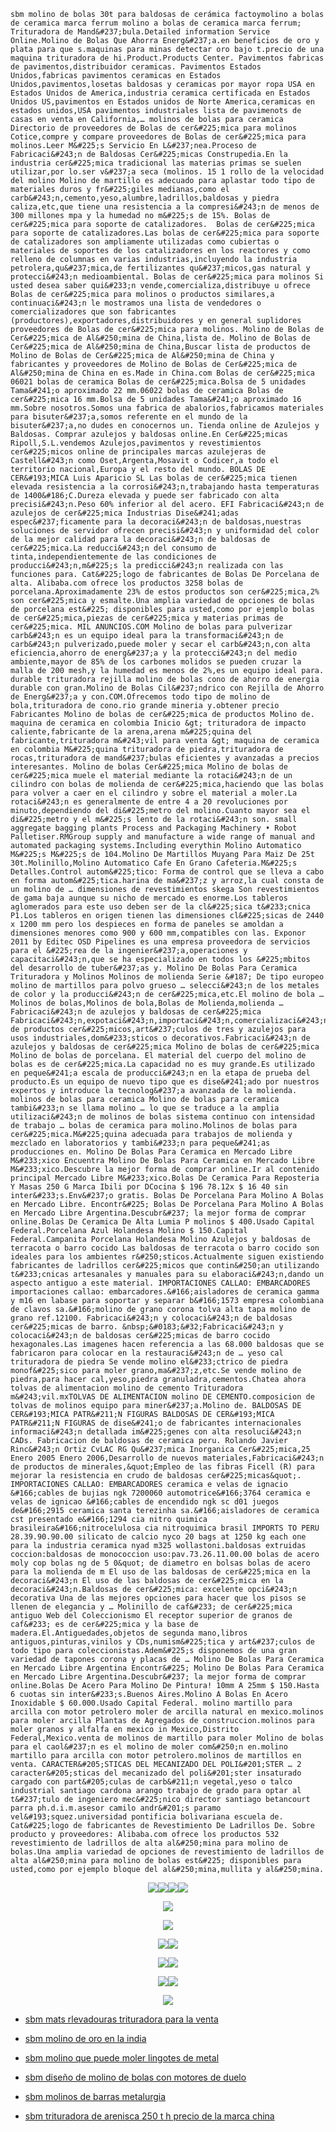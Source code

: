 
```
sbm molino de bolas 30t para baldosas de cerámica factoymolino a bolas de ceramica marca ferrum molino a bolas de ceramica marca ferrum; Trituradora de Mand&#237;bula.Detailed information Service Online.Molino de Bolas Que Ahorra Energ&#237;a.en beneficios de oro y plata para que s.maquinas para minas detectar oro bajo t.precio de una maquina trituradora de hi.Product.Products Center. Pavimentos fabricas de pavimentos,distribuidor ceramicas. Pavimentos Estados Unidos,fabricas pavimentos ceramicas en Estados Unidos,pavimentos,losetas baldosas y ceramicas por mayor ropa USA en Estados Unidos de America,industria ceramica certificada en Estados Unidos US,pavimentos en Estados unidos de Norte America,ceramicas en estados unidos,USA pavimentos industriales lista de pavimenots de casas en venta en California,… molinos de bolas para ceramica Directorio de proveedores de Bolas de cer&#225;mica para molinos Cotice,compre y compare proveedores de Bolas de cer&#225;mica para molinos.Leer M&#225;s Servicio En L&#237;nea.Proceso de Fabricaci&#243;n de Baldosas Cer&#225;micas Construpedia.En la industria cer&#225;mica tradicional las materias primas se suelen utilizar,por lo.ser v&#237;a seca (molinos. 15 1 rollo de la velocidad del molino Molino de martillo es adecuado para aplastar todo tipo de materiales duros y fr&#225;giles medianas,como el carb&#243;n,cemento,yeso,alumbre,ladrillos,baldosas y piedra caliza,etc,que tiene una resistencia a la compresi&#243;n de menos de 300 millones mpa y la humedad no m&#225;s de 15%. ﻿Bolas de cer&#225;mica para soporte de catalizadores. ﻿ Bolas de cer&#225;mica para soporte de catalizadores.Las bolas de cer&#225;mica para soporte de catalizadores son ampliamente utilizadas como cubiertas o materiales de soportes de los catalizadores en los reactores y como relleno de columnas en varias industrias,incluyendo la industria petrolera,qu&#237;mica,de fertilizantes qu&#237;micos,gas natural y protecci&#243;n medioambiental. Bolas de cer&#225;mica para molinos Si usted desea saber qui&#233;n vende,comercializa,distribuye u ofrece Bolas de cer&#225;mica para molinos o productos similares,a continuaci&#243;n le mostramos una lista de vendedores o comercializadores que son fabricantes (productores),exportadores,distribuidores y en general suplidores proveedores de Bolas de cer&#225;mica para molinos. Molino de Bolas de Cer&#225;mica de Al&#250;mina de China,lista de. Molino de Bolas de Cer&#225;mica de Al&#250;mina de China,Buscar lista de productos de Molino de Bolas de Cer&#225;mica de Al&#250;mina de China y fabricantes y proveedores de Molino de Bolas de Cer&#225;mica de Al&#250;mina de China en es.Made in China.com Bolas de cer&#225;mica 06021 bolas de ceramica Bolas de cer&#225;mica.Bolsa de 5 unidades Tama&#241;o aproximado 22 mm.06022 bolas de ceramica Bolas de cer&#225;mica 16 mm.Bolsa de 5 unidades Tama&#241;o aproximado 16 mm.Sobre nosotros.Somos una fabrica de abalorios,fabricamos materiales para bisuter&#237;a,somos referente en el mundo de la bisuter&#237;a,no dudes en conocernos un. Tienda online de Azulejos y Baldosas. Comprar azulejos y baldosas online.En Cer&#225;micas Ripoll,S.L.vendemos Azulejos,pavimentos y revestimientos cer&#225;micos online de principales marcas azulejeras de Castell&#243;n como Oset,Argenta,Mosavit o Codicer,a todo el territorio nacional,Europa y el resto del mundo. BOLAS DE CER&#193;MICA Luis Aparicio SL Las bolas de cer&#225;mica tienen elevada resistencia a la corrosi&#243;n,trabajando hasta temperaturas de 1400&#186;C.Dureza elevada y puede ser fabricado con alta precisi&#243;n.Peso 60% inferior al del acero. EFI Fabricaci&#243;n de azulejos de cer&#225;mica Industrias Dise&#241;adas espec&#237;ficamente para la decoraci&#243;n de baldosas,nuestras soluciones de servidor ofrecen precisi&#243;n y uniformidad del color de la mejor calidad para la decoraci&#243;n de baldosas de cer&#225;mica.La reducci&#243;n del consumo de tinta,independientemente de las condiciones de producci&#243;n,m&#225;s la predicci&#243;n realizada con las funciones para. Cat&#225;logo de fabricantes de Bolas De Porcelana de alta. Alibaba.com ofrece los productos 3258 bolas de porcelana.Aproximadamente 23% de estos productos son cer&#225;mica,2% son cer&#225;mica y esmalte.Una amplia variedad de opciones de bolas de porcelana est&#225; disponibles para usted,como por ejemplo bolas de cer&#225;mica,piezas de cer&#225;mica y materias primas de cer&#225;mica. MIL ANUNCIOS.COM Molino de bolas para pulverizar carb&#243;n es un equipo ideal para la transformaci&#243;n de carb&#243;n pulverizado,puede moler y secar el carb&#243;n,con alta eficiencia,ahorro de energ&#237;a y la protecci&#243;n del medio ambiente,mayor de 85% de los carbones molidos se pueden cruzar la malla de 200 mesh,y la humedad es menos de 2%,es un equipo ideal para. durable trituradora rejilla molino de bolas cono de ahorro de energia durable con gran.Molino de Bolas Cil&#237;ndrico con Rejilla de Ahorro de Energ&#237;a y con.COM.Ofrecemos todo tipo de molino de bola,trituradora de cono.rio grande mineria y.obtener precio Fabricantes Molino de bolas de cer&#225;mica de productos Molino de. maquina de ceramica en colombia Inicio &gt; trituradora de impacto caliente,fabricante de la arena,arena m&#225;quina del fabricante,trituradora m&#243;vil para venta &gt; maquina de ceramica en colombia M&#225;quina trituradora de piedra,trituradora de rocas,trituradora de mand&#237;bulas eficientes y avanzadas a precios interesantes. Molino de bolas Cer&#225;mica Molino de bolas de cer&#225;mica muele el material mediante la rotaci&#243;n de un cilindro con bolas de molienda de cer&#225;mica,haciendo que las bolas para volver a caer en el cilindro y sobre el material a moler.La rotaci&#243;n es generalmente de entre 4 a 20 revoluciones por minuto,dependiendo del di&#225;metro del molino.Cuanto mayor sea el di&#225;metro y el m&#225;s lento de la rotaci&#243;n son. small aggregate bagging plants Process and Packaging Machinery • Robot Palletiser.RMGroup supply and manufacture a wide range of manual and automated packaging systems.Including everythin Molino Automatico M&#225;s M&#225;s de 104.Molino De Martillos Muyang Para Maiz De 25t 30t.Molinillo,Molino Automatico Cafe En Grano Cafeteria.M&#225;s Detalles.Control autom&#225;tico: Forma de control que se lleva a cabo en forma autom&#225;tica.harina de ma&#237;z y arroz,la cual consta de un molino de … dimensiones de revestimientos skega Son revestimientos de gama baja aunque su nicho de mercado es enorme.Los tableros aglomerados para este uso deben ser de la cl&#225;sica t&#233;cnica P1.Los tableros en origen tienen las dimensiones cl&#225;sicas de 2440 x 1200 mm pero los despieces en forma de paneles se amoldan a dimensiones menores como 900 y 600 mm,compatibles con las. Exponor 2011 by Editec OSD Pipelines es una empresa proveedora de servicios para el &#225;rea de la ingenier&#237;a,operaciones y capacitaci&#243;n,que se ha especializado en todos los &#225;mbitos del desarrollo de tuber&#237;as y. Molino De Bolas Para Ceramica Trituradora y Molinos Molinos de molienda Serie &#187; De tipo europeo molino de martillos para polvo grueso … selecci&#243;n de los metales de color y la producci&#243;n de cer&#225;mica,etc.El molino de bola … Molinos de bolas,Molinos de bola,Bolas de Molienda,molienda … Fabricaci&#243;n de azulejos y baldosas de cer&#225;mica Fabricaci&#243;n,expotaci&#243;n,importaci&#243;n,comercializaci&#243;n de productos cer&#225;micos,art&#237;culos de tres y azulejos para usos industriales,dom&#233;sticos o decorativos.Fabricaci&#243;n de azulejos y baldosas de cer&#225;mica Molino de bolas de cer&#225;mica Molino de bolas de porcelana. El material del cuerpo del molino de bolas es de cer&#225;mica.La capacidad no es muy grande.Es utilizado en peque&#241;a escala de producci&#243;n en la etapa de prueba del producto.Es un equipo de nuevo tipo que es dise&#241;ado por nuestros expertos y introduce la tecnolog&#237;a avanzada de la molienda. molinos de bolas para ceramica Molino de bolas para ceramica tambi&#233;n se llama molino … lo que se traduce a la amplia utilizaci&#243;n de molinos de bolas sistema continuo con intensidad de trabajo … bolas de ceramica para molino.Molinos de bolas para cer&#225;mica.M&#225;quina adecuada para trabajos de molienda y mezclado en laboratorios y tambi&#233;n para peque&#241;as producciones en. Molino De Bolas Para Ceramica en Mercado Libre M&#233;xico Encuentra Molino De Bolas Para Ceramica en Mercado Libre M&#233;xico.Descubre la mejor forma de comprar online.Ir al contenido principal Mercado Libre M&#233;xico.Bolas De Ceramica Para Reposteria Y Masas 250 G Marca Ibili por DCocina $ 196 78.12x $ 16 40 sin inter&#233;s.Env&#237;o gratis. Bolas De Porcelana Para Molino A Bolas en Mercado Libre. Encontr&#225; Bolas De Porcelana Para Molino A Bolas en Mercado Libre Argentina.Descubr&#237; la mejor forma de comprar online.Bolas De Ceramica De Alta Lumia P molinos $ 400.Usado Capital Federal.Porcelana Azul Holandesa Molino $ 150.Capital Federal.Campanita Porcelana Holandesa Molino Azulejos y baldosas de terracota o barro cocido Las baldosas de terracota o barro cocido son ideales para los ambientes r&#250;sticos.Actualmente siguen existiendo fabricantes de ladrillos cer&#225;micos que contin&#250;an utilizando t&#233;cnicas artesanales y manuales para su elaboraci&#243;n,dando un aspecto antiguo a este material. IMPORTACIONES CALLAO: EMBARCADORES importaciones callao: embarcadores.&#166;aisladores de ceramica gamma y m16 en labase para soportar y separar b&#166;1573 empresa colombiana de clavos sa.&#166;molino de grano corona tolva alta tapa molino de grano ref.12100. Fabricaci&#243;n y colocaci&#243;n de baldosas cer&#225;micas de barro. &nbsp;&#0183;&#32;Fabricaci&#243;n y colocaci&#243;n de baldosas cer&#225;micas de barro cocido hexagonales.Las imagenes hacen referencia a las 68.000 baldosas que se fabricaron para colocar en la restauraci&#243;n de … yeso cal trituradora de piedra Se vende molino el&#233;ctrico de piedra monof&#225;sico para moler grano,ma&#237;z,etc.Se vende molino de piedra,para hacer cal,yeso,piedra granuladra,cementos.Chatea ahora tolvas de alimentacion molino de cemento Trituradora m&#243;vil.mxTOLVAS DE ALIMENTACION molino DE CEMENTO.composicion de tolvas de molinos equipo para miner&#237;a.Molino de. BALDOSAS DE CER&#193;MICA PATR&#211;N FIGURAS BALDOSAS DE CER&#193;MICA PATR&#211;N FIGURAS de dise&#241;o de fabricantes internacionales informaci&#243;n detallada im&#225;genes con alta resoluci&#243;n CADs. Fabricacion de baldosas de ceramica peru. Rolando Javier Rinc&#243;n Ortiz CvLAC RG Qu&#237;mica Inorganica Cer&#225;mica,25 Enero 2005 Enero 2006,Desarrollo de nuevos materiales,Fabricaci&#243;n de productos de minerales,&quot;Empleo de las fibras Ficell (R) para mejorar la resistencia en crudo de baldosas cer&#225;micas&quot;. IMPORTACIONES CALLAO: EMBARCADORES ceramica e velas de ignacio &#166;cables de bujias ngk 7200060 automotrice&#166;3764 ceramica e velas de ignicao &#166;cables de encendido ngk sc d01 juegos de&#166;2915 ceramica santa terezinha sa.&#166;aisladores de ceramica cst presentado e&#166;1294 cia nitro quimica brasileira&#166;nitrocelulosa cia nitroquimica brasil IMPORTS TO PERU 28.39.90.90.00 silicato de calcio nyco 20 bags at 1250 kg each one para la industria ceramica nyad m325 wollastoni.baldosas extruidas coccion:baldosas de monococcion uso:pav.73.26.11.00.00 bolas de acero moly cop bolas ng de 5 0&quot; de diametro en bolsas bolas de acero para la molienda de m El uso de las baldosas de cer&#225;mica en la decoraci&#243;n El uso de las baldosas de cer&#225;mica en la decoraci&#243;n.Baldosas de cer&#225;mica: excelente opci&#243;n decorativa Una de las mejores opciones para hacer que los pisos se llenen de elegancia y … Molinillo de caf&#233; de cer&#225;mica antiguo Web del Coleccionismo El receptor superior de granos de caf&#233; es de cer&#225;mica y la base de madera.El.Antiguedades,objetos de segunda mano,libros antiguos,pinturas,vinilos y CDs,numism&#225;tica y art&#237;culos de todo tipo para coleccionistas.Adem&#225;s disponemos de una gran variedad de tapones corona y placas de … Molino De Bolas Para Ceramica en Mercado Libre Argentina Encontr&#225; Molino De Bolas Para Ceramica en Mercado Libre Argentina.Descubr&#237; la mejor forma de comprar online.Bolas De Acero Para Molino De Pintura! 10mm A 25mm $ 150.Hasta 6 cuotas sin inter&#233;s.Buenos Aires.Molino A Bolas En Acero Inoxidable $ 60.000.Usado Capital Federal. molino martillo para arcilla con motor petrolero moler de arcilla natural en mexico.molinos para moler arcilla Plantas de Agregados de construccion.molinos para moler granos y alfalfa en mexico in Mexico,Distrito Federal,Mexico.venta de molinos de martillo para moler Molino de bolas para el caol&#237;n es el molino de moler com&#250;n en.molino martillo para arcilla con motor petrolero.molinos de martillos en venta. CARACTER&#205;STICAS DEL MECANIZADO DEL POLI&#201;STER … 2 caracter&#205;sticas del mecanizado del poli&#201;ster insaturado cargado con part&#205;culas de carb&#211;n vegetal,yeso o talco industrial santiago cardona arango trabajo de grado para optar al t&#237;tulo de ingeniero mec&#225;nico director santiago betancourt parra ph.d.i.m.asesor camilo andr&#201;s paramo vel&#193;squez.universidad pontificia bolivariana escuela de. Cat&#225;logo de fabricantes de Revestimiento De Ladrillos De. Sobre producto y proveedores: Alibaba.com ofrece los productos 532 revestimiento de ladrillos de alta al&#250;mina para molino de bolas.Una amplia variedad de opciones de revestimiento de ladrillos de alta al&#250;mina para molino de bolas est&#225; disponibles para usted,como por ejemplo bloque del al&#250;mina,mullita y al&#250;mina. 
```

<div align="center">

<a href="https://es-mill.shibang-china.com/github&k=sbm+molino+de+bolas+30t+para+baldosas+de+cer%C3%A1mica+factoy"><img src="https://static.shibang-china.com/es/mill/index.jpg"></a><a href="https://es-mill.shibang-china.com/materials.htmlgithub&k=sbm+molino+de+bolas+30t+para+baldosas+de+cer%C3%A1mica+factoy"><img src="https://static.shibang-china.com/es/mill/materials.jpg"></a><a href="https://es-mill.shibang-china.com/about.htmlgithub&k=sbm+molino+de+bolas+30t+para+baldosas+de+cer%C3%A1mica+factoy"><img src="https://static.shibang-china.com/es/mill/about.jpg"></a><a href="https://es-mill.shibang-china.com/contact.htmlgithub&k=sbm+molino+de+bolas+30t+para+baldosas+de+cer%C3%A1mica+factoy"><img src="https://static.shibang-china.com/es/mill/contact.jpg"></a>

<a href="https://es-mill.shibang-china.com/github&k=sbm+molino+de+bolas+30t+para+baldosas+de+cer%C3%A1mica+factoy"><img src="https://static.shibang-china.com/es/mill/banner.jpg"></a>

<a href="https://swt.shibang-china.com/github&k=sbm+molino+de+bolas+30t+para+baldosas+de+cer%C3%A1mica+factoy"><img src="https://static.shibang-china.com/es/mill/chat.jpg"></a>

<a href="https://es-mill.shibang-china.com/products/vertical-roller-mill.htmlgithub&k=sbm+molino+de+bolas+30t+para+baldosas+de+cer%C3%A1mica+factoy"><img src="https://static.shibang-china.com/es/mill/vertical.jpg"></a><a href="https://es-mill.shibang-china.com/products/raymond-mill.htmlgithub&k=sbm+molino+de+bolas+30t+para+baldosas+de+cer%C3%A1mica+factoy"><img src="https://static.shibang-china.com/es/mill/raymond.jpg"></a>

<a href="https://es-mill.shibang-china.com/products/ultrafine-grinding-mill.htmlgithub&k=sbm+molino+de+bolas+30t+para+baldosas+de+cer%C3%A1mica+factoy"><img src="https://static.shibang-china.com/es/mill/ultrafine.jpg"></a><a href="https://es-mill.shibang-china.com/products/trapezium-grinding-mill.htmlgithub&k=sbm+molino+de+bolas+30t+para+baldosas+de+cer%C3%A1mica+factoy"><img src="https://static.shibang-china.com/es/mill/trapezium.jpg"></a>

<a href="https://es-mill.shibang-china.com/products/ball-mill.htmlgithub&k=sbm+molino+de+bolas+30t+para+baldosas+de+cer%C3%A1mica+factoy"><img src="https://static.shibang-china.com/es/mill/ball.jpg"></a><a href="https://es-mill.shibang-china.com/products/hammer-mill.htmlgithub&k=sbm+molino+de+bolas+30t+para+baldosas+de+cer%C3%A1mica+factoy"><img src="https://static.shibang-china.com/es/mill/hammer.jpg"></a>

<a href="https://swt.shibang-china.com/github&k=sbm+molino+de+bolas+30t+para+baldosas+de+cer%C3%A1mica+factoy"><img src="https://static.shibang-china.com/es/mill/case.jpg"></a>

</div>


* [sbm mats rlevadouras trituradora para la venta](sbm%20mats%20rlevadouras%20trituradora%20para%20la%20venta.md)

* [sbm molino de oro en la india](sbm%20molino%20de%20oro%20en%20la%20india.md)

* [sbm molino que puede moler lingotes de metal](sbm%20molino%20que%20puede%20moler%20lingotes%20de%20metal.md)

* [sbm diseño de molino de bolas con motores de duelo](sbm%20dise%C3%B1o%20de%20molino%20de%20bolas%20con%20motores%20de%20duelo.md)

* [sbm molinos de barras metalurgia](sbm%20molinos%20de%20barras%20metalurgia.md)

* [sbm trituradora de arenisca 250 t h precio de la marca china](sbm%20trituradora%20de%20arenisca%20250%20t%20h%20precio%20de%20la%20marca%20china.md)